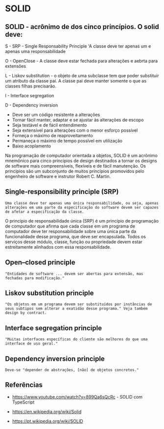 # SOLID

## SOLID - acrônimo de dos cinco princípios. O solid deve:

S - SRP - Single Responsability Principle 'A classe deve ter apenas um e apenas uma responsabilidade

O - OpenClose - A classe deve estar fechada para alterações e aebrta para extensões

L - Liskov substitution - o objeto de uma subclasse tem que poder substituir um atributo da classe pai. A classe pai deve manter somente o que as classes filhas precisarão.

I - Interface segregation

D - Dependency inversion

- Deve ser um código resistente a alterações
- Tornar fácil manter, adaptar e se ajustar às alterações de escopo
- Seja testável e de fácil entendimento
- Seja extensível para alterações com o menor esforço possível
- Forneça o máximo de reaproveitamento
- Permaneça o máximo de tempo possível em utilização
- Baixo acoplamento

Na programação de computador orientada a objetos, SOLID é um acrônimo mnemônico para cinco princípios de design destinados a tornar os designs de software mais compreensíveis, flexíveis e de fácil manutenção. Os princípios são um subconjunto de muitos princípios promovidos pelo engenheiro de software e instrutor Robert C. Martin.

## Single-responsibility principle (SRP)

    Uma classe deve ter apenas uma única responsabilidade, ou seja, apenas alterações em uma parte da especificação do software devem ser capazes de afetar a especificação da classe.

O princípio de responsabilidade única (SRP) é um princípio de programação de computador que afirma que cada classe em um programa de computador deve ter responsabilidade sobre uma única parte da funcionalidade desse programa, que deve ser encapsulada. Todos os serviços desse módulo, classe, função ou propriedade devem estar estreitamente alinhados com essa responsabilidade.

## Open–closed principle

    "Entidades de software ... devem ser abertas para extensão, mas fechadas para modificação."

## Liskov substitution principle

    "Os objetos em um programa devem ser substituídos por instâncias de seus subtipos sem alterar a exatidão desse programa." Veja também design by contract.

## Interface segregation principle

    "Muitas interfaces específicas do cliente são melhores do que uma interface de uso geral."

## Dependency inversion principle

    Deve-se "depender de abstrações, [não] de objetos concretos."


## Referências

- https://www.youtube.com/watch?v=899Qa6sQcRc - SOLID com TypeScript

- https://en.wikipedia.org/wiki/Solid

- https://pt.wikipedia.org/wiki/SOLID


